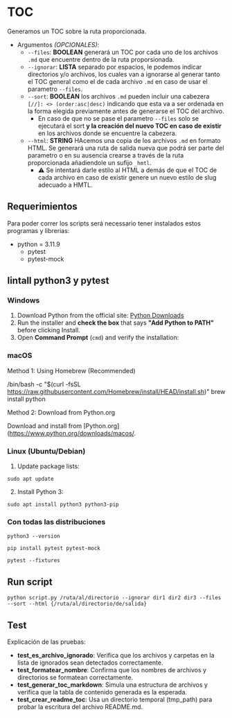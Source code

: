 # TOC

Generamos un TOC sobre la ruta proporcionada.

* Argumentos _(OPCIONALES)_:
  * `--files`: **BOOLEAN** generará un TOC por cada uno de los archivos `.md` que encuentre dentro de la ruta proporsionada.
  * `--ignorar`: **LISTA** separado por espacios, le podemos indicar directorios y/o archivos, los cuales van a ignorarse al 
    generar tanto el TOC general como el de cada archivo `.md` en caso de usar el parametro `--files`.
  * `--sort`: **BOOLEAN** los archivos `.md` pueden incluir una cabezera `[//]: <> (order:asc|desc)` indicando que esta va a ser 
    ordenada en la forma elegida previamente antes de generarse el TOC del archivo. 
    * En caso de que no se pase el parametro `--files` solo se ejecutará el sort **y la creación del nuevo TOC en caso de existir** 
      en los archivos donde se encuentre la cabezera.
  * `--html`: **STRING** HAcemos una copia de los archivos `.md` en formato HTML. Se generará una ruta de salida nueva que podrá 
    ser parte del parametro o en su ausencia crearse a través de la ruta proporcionada añadiendole un sufijo `_hmtl`.
    * :warning: Se intentará darle estilo al HTML a demás de que el TOC de cada archivo en caso de existir genere un nuevo estilo de 
      slug adecuado a HMTL.

## Requerimientos

Para poder correr los scripts será necessario tener instalados estos programas y librerias:

* python = 3.11.9
  * pytest 
  * pytest-mock

## Iintall python3 y pytest

### Windows

1. Download Python from the official site: [Python Downloads](https://www.python.org/downloads/)
2. Run the installer and **check the box** that says **"Add Python to PATH"** before clicking Install.
3. Open **Command Prompt** (`cmd`) and verify the installation:

### macOS

Method 1: Using Homebrew (Recommended)

/bin/bash -c "$(curl -fsSL https://raw.githubusercontent.com/Homebrew/install/HEAD/install.sh)"
brew install python

Method 2: Download from Python.org

Download and install from [Python.org](https://www.python.org/downloads/macos/.


### Linux (Ubuntu/Debian)

1. Update package lists:

```shell
sudo apt update
```

2. Install Python 3:

```shell
sudo apt install python3 python3-pip
```

### Con todas las distribuciones

```shell
python3 --version
```

```shell
pip install pytest pytest-mock
```

```shell
pytest --fixtures
```

## Run script

```shell
python script.py /ruta/al/directorio --ignorar dir1 dir2 dir3 --files --sort --html {/ruta/al/directorio/de/salida}
```

## Test

Explicación de las pruebas:

* **test_es_archivo_ignorado**: Verifica que los archivos y carpetas en la lista de ignorados sean detectados correctamente.
* **test_formatear_nombre**: Confirma que los nombres de archivos y directorios se formatean correctamente.
* **test_generar_toc_markdown**: Simula una estructura de archivos y verifica que la tabla de contenido generada es la esperada.
* **test_crear_readme_toc**: Usa un directorio temporal (tmp_path) para probar la escritura del archivo README.md.